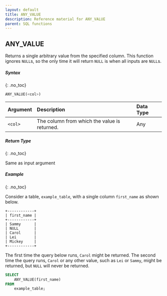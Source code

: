 ```yaml
---
layout: default
title: ANY_VALUE
description: Reference material for ANY_VALUE
parent: SQL functions
---
```


## ANY_VALUE

Returns a single arbitrary value from the specified column. This function ignores `NULL`s, so the only time it will return `NULL` is when all inputs are `NULL`s.

##### Syntax
{: .no_toc}


```SQL
​​ANY_VALUE(<col>)​​
```

| Argument | Description                                  | Data Type |
| :-------- | :-------------------------------------------- | :--------- |
| `<col>`  | The column from which the value is returned. | Any       |

##### Return Type
{: .no_toc}

Same as input argument

##### Example
{: .no_toc}

Consider a table, `example_table`, with a single column `first_name` as shown below.

```
+------------+
| first_name |
+------------+
| Sammy      |
| NULL       |
| Carol      |
| Lei        |
| Mickey     |
+------------+
```

The first time the query below runs, `Carol` might be returned. The second time the query runs, `Carol` or any other value, such as `Lei` or `Sammy`, might be returned, but `NULL` will never be returned.

```sql
SELECT
	ANY_VALUE(first_name)
FROM
	example_table;
```
